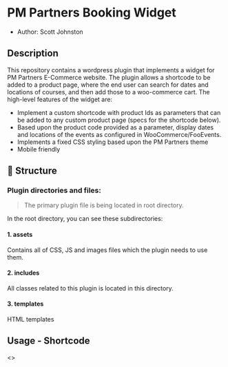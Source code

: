 # PM Partners Booking Widget

* Author: Scott Johnston

## Description

This repository contains a wordpress plugin that implements a widget for PM Partners E-Commerce website. The plugin allows a shortcode to be added to a product page, where the end user can search for dates and locations of courses, and then add those to a woo-commerce cart. The high-level features of the widget are:

* Implement a custom shortcode with product Ids as parameters that can be added to any custom product page (specs for the shortcode below).
* Based upon the product code provided as a parameter, display dates and locations of the events as configured in WooCommerce/FooEvents.
* Implements a fixed CSS styling based upon the PM Partners theme
* Mobile friendly
 

## 🚦 Structure

### Plugin directories and files:

> The primary plugin file is being located in root directory.
 
In the root directory, you can see these subdirectories:

#### 1. assets
Contains all of CSS, JS and images files which the plugin needs to use them. 

#### 2. includes
All classes related to this plugin is located in this directory. 

#### 3. templates
HTML templates

## Usage - Shortcode
<<TBD>>





